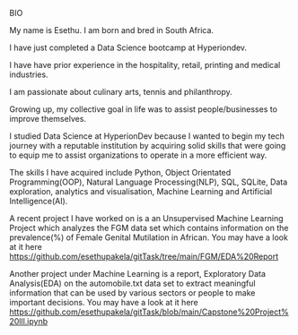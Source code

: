 BIO

My name is  Esethu. I am born and bred in South Africa.

I have just completed a Data Science bootcamp at Hyperiondev.

I have have prior experience in the hospitality, retail, printing and medical industries.

I am passionate about culinary arts, tennis and philanthropy.

Growing up, my collective goal in life was to assist people/businesses to improve themselves.

I studied Data Science at HyperionDev because I wanted to begin my tech journey with a reputable institution by acquiring solid skills that were going to equip me to assist organizations to operate in a more efficient way.

The skills I have acquired include Python, Object Orientated Programming(OOP), Natural Language Processing(NLP), SQL, SQLite, Data exploration, analytics and visualisation, Machine Learning and Artificial Intelligence(AI).

A recent project I have worked on is a an Unsupervised Machine Learning Project which analyzes the FGM data set which contains information on the prevalence(%) of Female Genital Mutilation in African. You may have a look at it here https://github.com/esethupakela/gitTask/tree/main/FGM/EDA%20Report

Another project under Machine Learning is a report, Exploratory Data Analysis(EDA) on the automobile.txt data set to extract meaningful information that can be used by various sectors or people to make important decisions. You may have a look at it here https://github.com/esethupakela/gitTask/blob/main/Capstone%20Project%20lll.ipynb
